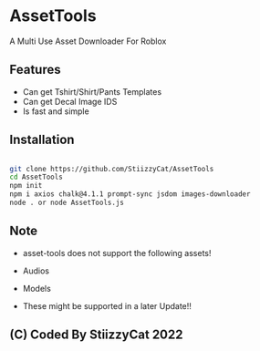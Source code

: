 # AssetTools
A Multi Use Asset Downloader For Roblox

## Features

+ Can get Tshirt/Shirt/Pants Templates
+ Can get Decal Image IDS
+ Is fast and simple

## Installation

```bash

git clone https://github.com/StiizzyCat/AssetTools
cd AssetTools
npm init
npm i axios chalk@4.1.1 prompt-sync jsdom images-downloader
node . or node AssetTools.js
```

## Note
+ asset-tools does not support the following assets!

+ Audios

+ Models

+ These might be supported in a later Update!!


## (C) Coded By StiizzyCat 2022
